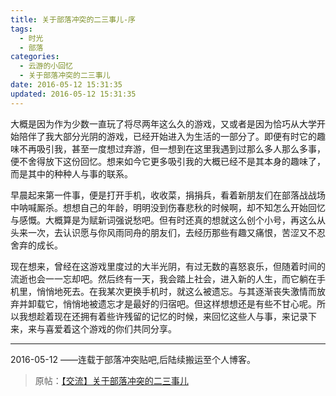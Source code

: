 ```yaml
---
title: 关于部落冲突的二三事儿-序
tags:
  - 时光
  - 部落
categories:
  - 云游的小回忆
  - 关于部落冲突的二三事儿
date: 2016-05-12 15:31:35
updated: 2016-05-12 15:31:35
---
```


大概是因为作为少数一直玩了将尽两年这么久的游戏，又或者是因为恰巧从大学开始陪伴了我大部分光阴的游戏，已经开始进入为生活的一部分了。即便有时它的趣味不再吸引我，甚至一度想过弃游，但一想到在这里我遇到过那么多人那么多事，便不舍得放下这份回忆。想来如今它更多吸引我的大概已经不是其本身的趣味了，而是其中的种种人与事的联系。

<!--more-->

早晨起来第一件事，便是打开手机，收收菜，捐捐兵，看着新朋友们在部落战战场中呐喊厮杀。想想自己的年龄，明明没到伤春悲秋的时候啊，却不知怎么开始回忆与感慨。大概算是为赋新词强说愁吧。但有时还真的想就这么创个小号，再这么从头来一次，去认识愿与你风雨同舟的朋友们，去经历那些有趣又痛恨，苦涩又不忍舍弃的成长。

现在想来，曾经在这游戏里度过的大半光阴，有过无数的喜怒哀乐，但随着时间的流逝也会一一忘却吧。然后终有一天，我会踏上社会，进入新的人生，而它躺在手机里，悄悄地死去。在我某次更换手机时，就这么被遗忘。与其逐渐丧失激情而放弃并卸载它，悄悄地被遗忘才是最好的归宿吧。但这样想想还是有些不甘心呢。所以我想趁着现在还拥有着些许残留的记忆的时候，来回忆这些人与事，来记录下来，来与喜爱着这个游戏的你们共同分享。

---

2016-05-12
——连载于部落冲突贴吧,后陆续搬运至个人博客。

> 原帖：[【交流】关于部落冲突的二三事儿](https://tieba.baidu.com/p/4541806168)
